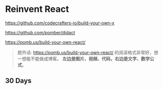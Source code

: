 # Reinvent React 

https://github.com/codecrafters-io/build-your-own-x

https://github.com/pomber/didact

https://pomb.us/build-your-own-react/

> 题外话: <https://pomb.us/build-your-own-react/> 的阅读格式非常好，想一想能不能做成博客。
> **左边是图片、视频、代码，右边是文字、数学公式**。

## 30 Days 